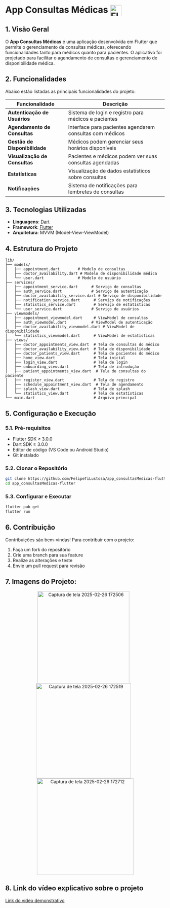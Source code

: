 # App Consultas Médicas <img src="https://skillicons.dev/icons?i=flutter,dart" alt="Flutter & Dart Icons" style="vertical-align: middle; height: 35px;"/>

## 1. Visão Geral

O **App Consultas Médicas** é uma aplicação desenvolvida em Flutter que permite o gerenciamento de consultas médicas, oferecendo funcionalidades tanto para médicos quanto para pacientes. O aplicativo foi projetado para facilitar o agendamento de consultas e gerenciamento de disponibilidade médica.

## 2. Funcionalidades

Abaixo estão listadas as principais funcionalidades do projeto:

| Funcionalidade | Descrição |
| -------------- | --------- |
| **Autenticação de Usuários** | Sistema de login e registro para médicos e pacientes |
| **Agendamento de Consultas** | Interface para pacientes agendarem consultas com médicos |
| **Gestão de Disponibilidade** | Médicos podem gerenciar seus horários disponíveis |
| **Visualização de Consultas** | Pacientes e médicos podem ver suas consultas agendadas |
| **Estatísticas** | Visualização de dados estatísticos sobre consultas |
| **Notificações** | Sistema de notificações para lembretes de consultas |

## 3. Tecnologias Utilizadas

- **Linguagens**: [Dart](https://dart.dev/)
- **Framework**: [Flutter](https://flutter.dev/)
- **Arquitetura**: MVVM (Model-View-ViewModel)

## 4. Estrutura do Projeto

```
lib/
├── models/
│   ├── appointment.dart        # Modelo de consultas
│   ├── doctor_availability.dart # Modelo de disponibilidade médica
│   └── user.dart               # Modelo de usuário
├── services/
│   ├── appointment_service.dart      # Serviço de consultas
│   ├── auth_service.dart             # Serviço de autenticação
│   ├── doctor_availability_service.dart # Serviço de disponibilidade
│   ├── notification_service.dart      # Serviço de notificações
│   ├── statistics_service.dart        # Serviço de estatísticas
│   └── user_service.dart             # Serviço de usuários
├── viewmodels/
│   ├── appointment_viewmodel.dart     # ViewModel de consultas
│   ├── auth_viewmodel.dart           # ViewModel de autenticação
│   ├── doctor_availability_viewmodel.dart # ViewModel de disponibilidade
│   └── statistics_viewmodel.dart      # ViewModel de estatísticas
├── views/
│   ├── doctor_appointments_view.dart  # Tela de consultas do médico
│   ├── doctor_availability_view.dart  # Tela de disponibilidade
│   ├── doctor_patients_view.dart      # Tela de pacientes do médico
│   ├── home_view.dart                 # Tela inicial
│   ├── login_view.dart                # Tela de login
│   ├── onboarding_view.dart           # Tela de introdução
│   ├── patient_appointments_view.dart  # Tela de consultas do paciente
│   ├── register_view.dart             # Tela de registro
│   ├── schedule_appointment_view.dart  # Tela de agendamento
│   ├── splash_view.dart               # Tela de splash
│   └── statistics_view.dart           # Tela de estatísticas
└── main.dart                          # Arquivo principal
```

## 5. Configuração e Execução

### 5.1. Pré-requisitos

- Flutter SDK ≥ 3.0.0
- Dart SDK ≥ 3.0.0
- Editor de código (VS Code ou Android Studio)
- Git instalado

### 5.2. Clonar o Repositório

```bash
git clone https://github.com/FelipeTiLustosa/app_consultasMedicas-flutter.git
cd app_consultasMedicas-flutter
```

### 5.3. Configurar e Executar

```bash
flutter pub get
flutter run
```

## 6. Contribuição

Contribuições são bem-vindas! Para contribuir com o projeto:

1. Faça um fork do repositório
2. Crie uma branch para sua feature
3. Realize as alterações e teste
4. Envie um pull request para revisão

## 7. Imagens do Projeto:
<p align="center">
  <img src="https://github.com/user-attachments/assets/67bc9bc5-dbe2-4c83-bac1-7d518d11fc66" alt="Captura de tela 2025-02-26 172506" width="290" style="margin-right:10px;">
  <img src="https://github.com/user-attachments/assets/f43d5a96-7159-4374-9b6c-2d562c819390" alt="Captura de tela 2025-02-26 172519" width="300" style="margin-right:10px;">
  <img src="https://github.com/user-attachments/assets/331f55cd-0a17-465a-9765-fdce0dc249c8" alt="Captura de tela 2025-02-26 172712" width="305">
</p>




## 8. Link do vídeo explicativo sobre o projeto

[Link do vídeo demonstrativo](https://youtu.be/a6SSw6kvukw?si=uR3zhW79hlxwzJBE)
